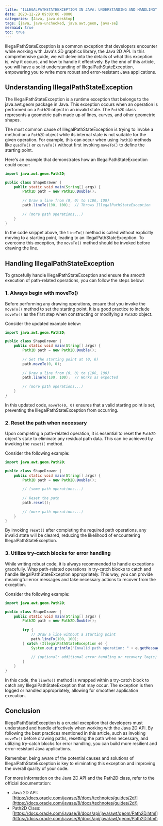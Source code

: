 ```yaml
---
title: "ILLEGALPATHSTATEEXCEPTION IN JAVA: UNDERSTANDING AND HANDLING"
date: 2023-12-29 09:00:00 -0000
categories: [Java, java.desktop]
tags: [java, java-unchecked, java.awt.geom, java-se]
mermaid: true
toc: true
---
```



IllegalPathStateException is a common exception that developers encounter while working with Java's 2D graphics library, the Java 2D API. In this comprehensive guide, we will delve into the details of what this exception is, why it occurs, and how to handle it effectively. By the end of this article, you will have a solid understanding of IllegalPathStateException, empowering you to write more robust and error-resistant Java applications.

## Understanding IllegalPathStateException

The IllegalPathStateException is a runtime exception that belongs to the java.awt.geom package in Java. This exception occurs when an operation is performed on a `Path2D` object in an invalid state. The `Path2D` class represents a geometric path made up of lines, curves, and other geometric shapes.

The most common cause of IllegalPathStateException is trying to invoke a method on a `Path2D` object while its internal state is not suitable for the given operation. For example, this can occur when using `Path2D` methods like `quadTo()` or `curveTo()` without first invoking `moveTo()` to define the starting point.

Here's an example that demonstrates how an IllegalPathStateException could occur:

```java
import java.awt.geom.Path2D;

public class ShapeDrawer {
    public static void main(String[] args) {
        Path2D path = new Path2D.Double();
        
        // Draw a line from (0, 0) to (100, 100)
        path.lineTo(100, 100);  // Throws IllegalPathStateException
        
        // (more path operations...)
    }
}
```

In the code snippet above, the `lineTo()` method is called without explicitly moving to a starting point, leading to an IllegalPathStateException. To overcome this exception, the `moveTo()` method should be invoked before drawing the line.

## Handling IllegalPathStateException

To gracefully handle IllegalPathStateException and ensure the smooth execution of path-related operations, you can follow the steps below:

### 1. Always begin with moveTo()

Before performing any drawing operations, ensure that you invoke the `moveTo()` method to set the starting point. It is a good practice to include `moveTo()` as the first step when constructing or modifying a `Path2D` object.

Consider the updated example below:

```java
import java.awt.geom.Path2D;

public class ShapeDrawer {
    public static void main(String[] args) {
        Path2D path = new Path2D.Double();
        
        // Set the starting point at (0, 0)
        path.moveTo(0, 0);
        
        // Draw a line from (0, 0) to (100, 100)
        path.lineTo(100, 100);  // Works as expected
        
        // (more path operations...)
    }
}
```

In this updated code, `moveTo(0, 0)` ensures that a valid starting point is set, preventing the IllegalPathStateException from occurring.

### 2. Reset the path when necessary

Upon completing a path-related operation, it is essential to reset the `Path2D` object's state to eliminate any residual path data. This can be achieved by invoking the `reset()` method.

Consider the following example:

```java
import java.awt.geom.Path2D;

public class ShapeDrawer {
    public static void main(String[] args) {
        Path2D path = new Path2D.Double();
        
        // (some path operations...)
        
        // Reset the path
        path.reset();
        
        // (more path operations...)
    }
}
```

By invoking `reset()` after completing the required path operations, any invalid state will be cleared, reducing the likelihood of encountering IllegalPathStateException.

### 3. Utilize try-catch blocks for error handling

While writing robust code, it is always recommended to handle exceptions gracefully. Wrap path-related operations in try-catch blocks to catch and handle IllegalPathStateException appropriately. This way, you can provide meaningful error messages and take necessary actions to recover from the exception.

Consider the following example:

```java
import java.awt.geom.Path2D;

public class ShapeDrawer {
    public static void main(String[] args) {
        Path2D path = new Path2D.Double();
        
        try {
            // Draw a line without a starting point
            path.lineTo(100, 100);
        } catch (IllegalPathStateException e) {
            System.out.println("Invalid path operation: " + e.getMessage());
            
            // (optional: additional error handling or recovery logic)
        }
    }
}
```

In this code, the `lineTo()` method is wrapped within a try-catch block to catch any IllegalPathStateException that may occur. The exception is then logged or handled appropriately, allowing for smoother application execution.

## Conclusion

IllegalPathStateException is a crucial exception that developers must understand and handle effectively when working with the Java 2D API. By following the best practices mentioned in this article, such as invoking `moveTo()` before drawing paths, resetting the path when necessary, and utilizing try-catch blocks for error handling, you can build more resilient and error-resistant Java applications.

Remember, being aware of the potential causes and solutions of IllegalPathStateException is key to eliminating this exception and improving the overall quality of your code.

For more information on the Java 2D API and the Path2D class, refer to the official documentation:

- Java 2D API: [https://docs.oracle.com/javase/8/docs/technotes/guides/2d/](https://docs.oracle.com/javase/8/docs/technotes/guides/2d/)
- Path2D Class: [https://docs.oracle.com/javase/8/docs/api/java/awt/geom/Path2D.html](https://docs.oracle.com/javase/8/docs/api/java/awt/geom/Path2D.html)